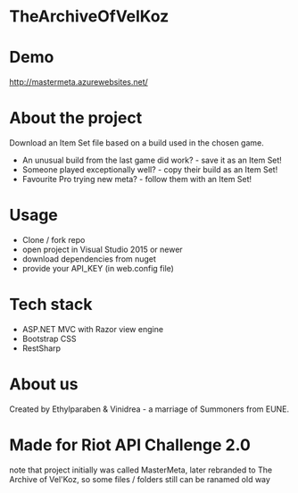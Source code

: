 # TheArchiveOfVelKoz

# Demo

http://mastermeta.azurewebsites.net/

# About the project

Download an Item Set file based on a build used in the chosen game.

- An unusual build from the last game did work? - save it as an Item Set!
- Someone played exceptionally well? - copy their build as an Item Set!
- Favourite Pro trying new meta? - follow them with an Item Set!

# Usage

- Clone / fork repo
- open project in Visual Studio 2015 or newer
- download dependencies from nuget
- provide your API_KEY (in web.config file)

# Tech stack

- ASP.NET MVC with Razor view engine
- Bootstrap CSS
- RestSharp

# About us

Created by Ethylparaben &amp; Vinidrea - a marriage of Summoners from EUNE.

# Made for Riot API Challenge 2.0

note that project initially was called MasterMeta, later rebranded to The Archive of Vel'Koz, so some files / folders still can be ranamed old way
